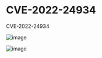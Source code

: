 # CVE-2022-24934
 CVE-2022-24934



![image](https://user-images.githubusercontent.com/96327503/160072410-a9ed122f-dd35-4c62-8733-c5d3030879cc.png)


![image](https://user-images.githubusercontent.com/96327503/160072465-29b60952-1cdc-4774-b052-01bd49462bba.png)
